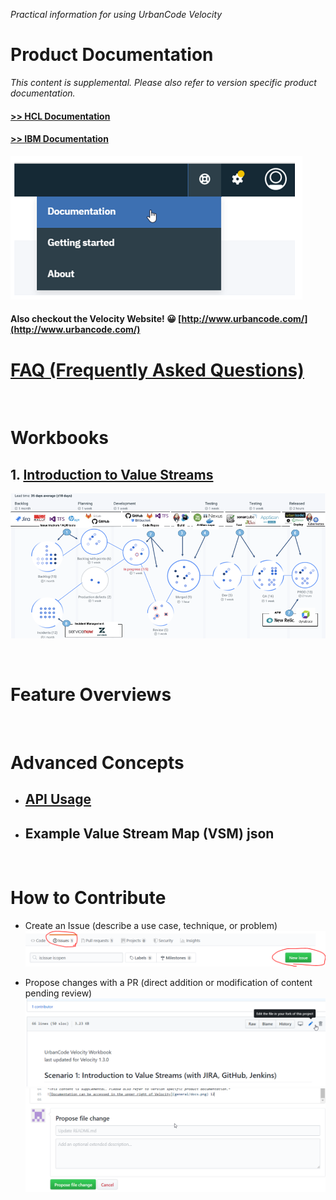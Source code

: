 
*Practical information for using UrbanCode Velocity*

# Product Documentation

*This content is supplemental. Please also refer to version specific product documentation.*

#### [>> HCL Documentation](https://urbancode.hcldoc.com/)
#### [>> IBM Documentation](https://www.ibm.com/support/knowledgecenter/SSCKX6)

![Documentation can be accessed in the upper right of Velocity](workbooks/general/docs.png)

#### Also checkout the Velocity Website! 😀 [http://www.urbancode.com/](http://www.urbancode.com/)


# [FAQ (Frequently Asked Questions)](FAQ.md)

<br />

# Workbooks

## 1. [Introduction to Value Streams](workbooks/introductionToValueStreams.md)   
![](workbooks/general/vsmGraphic.png)

<br />

# Feature Overviews

<br />

# Advanced Concepts

- ## [API Usage](apiDocs/release-events-api_API_docs.md)
- ## Example Value Stream Map (VSM) json

<br />

# How to Contribute

- Create an Issue (describe a use case, technique, or problem)
![](workbooks/general/contribute_issue.png)

- Propose changes with a PR (direct addition or modification of content pending review)
![](workbooks/general/contribute_pr_1.png)
![](workbooks/general/contribute_pr_2.png)
